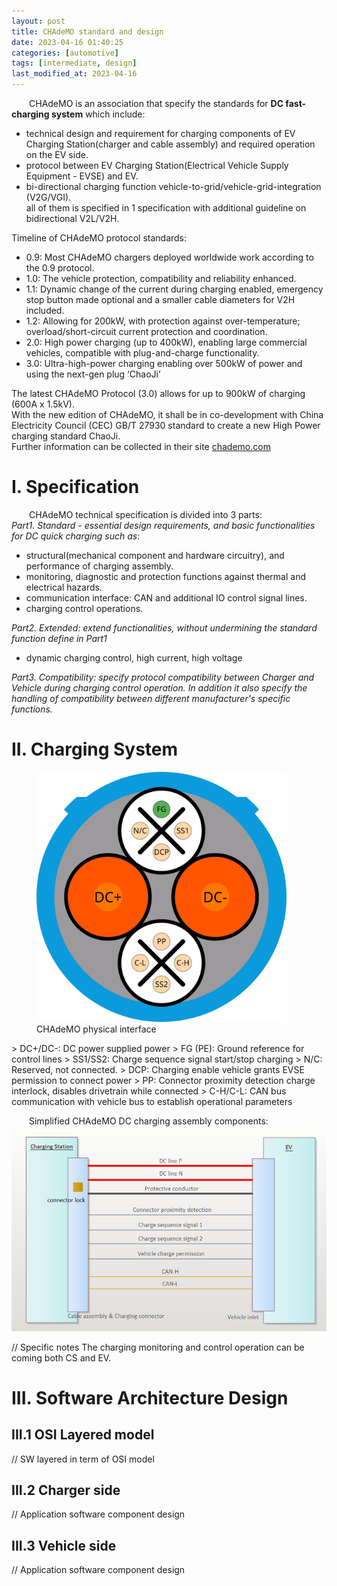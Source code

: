 ```yaml
---
layout: post
title: CHAdeMO standard and design
date: 2023-04-16 01:40:25
categories: [automotive]
tags: [intermediate, design]
last_modified_at: 2023-04-16
---
```


  CHAdeMO is an association that specify the standards for **DC fast-charging system** which include:  
- technical design and requirement for charging components of EV Charging Station(charger and cable assembly) and required operation on the EV side.  
- protocol between EV Charging Station(Electrical Vehicle Supply Equipment - EVSE) and EV.  
- bi-directional charging function vehicle-to-grid/vehicle-grid-integration (V2G/VGI).  
all of them is specified in 1 specification with additional guideline on bidirectional V2L/V2H.  

Timeline of CHAdeMO protocol standards:
- 0.9: Most CHAdeMO chargers deployed worldwide work according to the 0.9 protocol.
- 1.0: The vehicle protection, compatibility and reliability enhanced.
- 1.1: Dynamic change of the current during charging enabled, emergency stop button made optional and a smaller cable diameters for V2H included.
- 1.2: Allowing for 200kW, with protection against over-temperature; overload/short-circuit current protection and coordination.
- 2.0: High power charging (up to 400kW), enabling large commercial vehicles, compatible with plug-and-charge functionality.
- 3.0: Ultra-high-power charging enabling over 500kW of power and using the next-gen plug ‘ChaoJi’

The latest CHAdeMO Protocol (3.0) allows for up to 900kW of charging (600A x 1.5kV).  
With the new edition of CHAdeMO, it shall be in co-development with China Electricity Council (CEC) GB/T 27930 standard to create a new High Power charging standard ChaoJi.  
Further information can be collected in their site [chademo.com](https://www.chademo.com)  

# I. Specification

  CHAdeMO technical specification is divided into 3 parts:  
*Part1. Standard - essential design requirements, and basic functionalities for DC quick charging such as*:  
- structural(mechanical component and hardware circuitry), and performance of charging assembly.
- monitoring, diagnostic and protection functions against thermal and electrical hazards.
- communication interface: CAN and additional IO control signal lines.
- charging control operations.

*Part2. Extended: extend functionalities, without undermining the standard function define in Part1*  
- dynamic charging control, high current, high voltage

*Part3. Compatibility: specify protocol compatibility between Charger and Vehicle during charging control operation. In addition it also specify the handling of compatibility between different manufacturer's specific functions.*  

# II. Charging System
<figure>
  <img src="/assets/img/blogs/2023_04_16/CHAdeMO_connector.svg" alt="CHAdeMO physical interface" width="400" height="400">
  <figcaption>CHAdeMO physical interface</figcaption>
</figure>
> DC+/DC-: DC power supplied power  
> FG (PE): Ground reference for control lines  
> SS1/SS2: Charge sequence signal start/stop charging  
> N/C: Reserved, not connected.  
> DCP: Charging enable vehicle grants EVSE permission to connect power  
> PP: Connector proximity detection charge interlock, disables drivetrain while connected  
> C-H/C-L: CAN bus communication with vehicle bus to establish operational parameters  

  Simplified CHAdeMO DC charging assembly components:  
![CHAdeMO charging](/assets/img/blogs/2023_04_16/CHAdeMO.png)

// Specific notes
The charging monitoring and control operation can be coming both CS and EV.

# III. Software Architecture Design
## III.1 OSI Layered model
// SW layered in term of OSI model


## III.2 Charger side
// Application software component design

## III.3 Vehicle side
// Application software component design